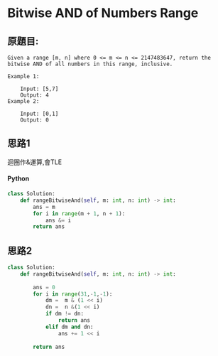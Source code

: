 #  Bitwise AND of Numbers Range


## 原題目:
```
Given a range [m, n] where 0 <= m <= n <= 2147483647, return the bitwise AND of all numbers in this range, inclusive.

Example 1:

    Input: [5,7]
    Output: 4
Example 2:

    Input: [0,1]
    Output: 0
```

## 思路1
迴圈作&運算,會TLE


#### Python

``` python
class Solution:
    def rangeBitwiseAnd(self, m: int, n: int) -> int: 
        ans = m
        for i in range(m + 1, n + 1):  
            ans &= i        
        return ans  
``` 

## 思路2


``` python
class Solution:
    def rangeBitwiseAnd(self, m: int, n: int) -> int:    
       
        ans = 0
        for i in range(31,-1,-1):  
            dm =  m & (1 << i) 
            dn =  n &(1 << i)
            if dm != dn:
                return ans
            elif dm and dn:
                ans += 1 << i  
        
        return ans

```

